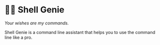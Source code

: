 # 🧞‍♂️ Shell Genie

_Your wishes are my commands._

Shell Genie is a command line assistant that helps you to use the command line like a pro.
